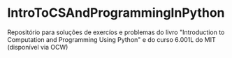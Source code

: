 # IntroToCSAndProgrammingInPython
Repositório para soluções de exercíos e problemas do livro "Introduction to Computation and Programming Using Python" e do curso 6.001L do MIT (disponível via OCW)
